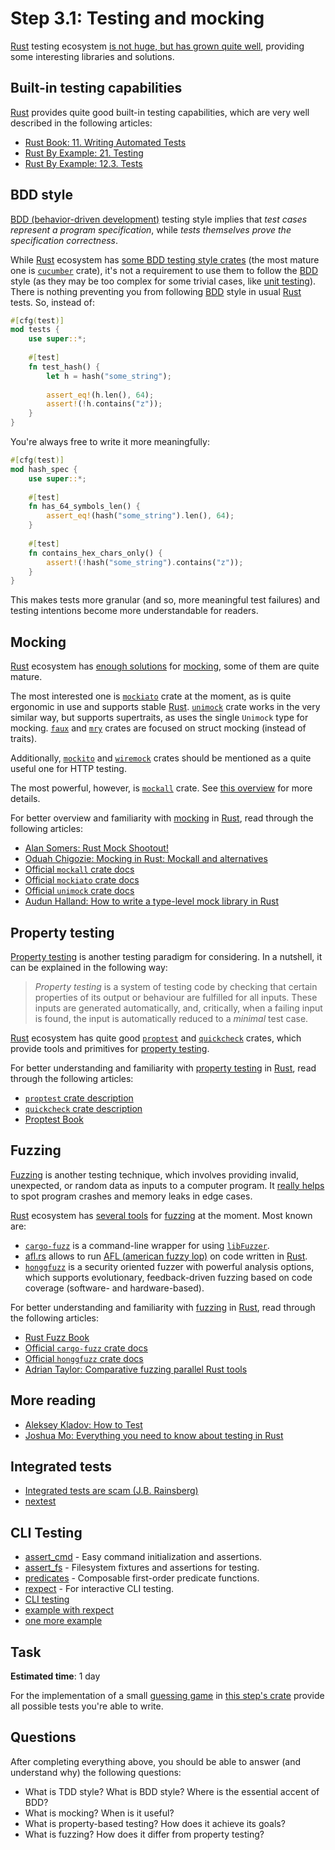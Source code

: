 Step 3.1: Testing and mocking
=============================

[Rust] testing ecosystem [is not huge, but has grown quite well][1], providing some interesting libraries and solutions.




## Built-in testing capabilities

[Rust] provides quite good built-in testing capabilities, which are very well described in the following articles:
- [Rust Book: 11. Writing Automated Tests][2]
- [Rust By Example: 21. Testing][3]
- [Rust By Example: 12.3. Tests][4]




## BDD style

[BDD (behavior-driven development)][BDD] testing style implies that _test cases represent a program specification_, while _tests themselves prove the specification correctness_.

While [Rust] ecosystem has [some BDD testing style crates][11] (the most mature one is [`cucumber`] crate), it's not a requirement to use them to follow the [BDD] style (as they may be too complex for some trivial cases, like [unit testing][12]). There is nothing preventing you from following [BDD] style in usual [Rust] tests. So, instead of:
```rust
#[cfg(test)]
mod tests {
    use super::*;
    
    #[test]
    fn test_hash() {
        let h = hash("some_string");
        
        assert_eq!(h.len(), 64);
        assert!(!h.contains("z"));
    }
}
```
You're always free to write it more meaningfully:
```rust
#[cfg(test)]
mod hash_spec {
    use super::*;
    
    #[test]
    fn has_64_symbols_len() {
        assert_eq!(hash("some_string").len(), 64);
    }
    
    #[test]
    fn contains_hex_chars_only() {
        assert!(!hash("some_string").contains("z"));
    }
}
```
This makes tests more granular (and so, more meaningful test failures) and testing intentions become more understandable for readers.




## Mocking

[Rust] ecosystem has [enough solutions][1] for [mocking][41], some of them are quite mature.

The most interested one is [`mockiato`] crate at the moment, as is quite ergonomic in use and supports stable [Rust]. [`unimock`] crate works in the very similar way, but supports supertraits, as uses the single `Unimock` type for mocking. [`faux`] and [`mry`] crates are focused on struct mocking (instead of traits).

Additionally, [`mockito`] and [`wiremock`] crates should be mentioned as a quite useful one for HTTP testing.

The most powerful, however, is [`mockall`] crate. See [this overview][43] for more details.

For better overview and familiarity with [mocking][41] in [Rust], read through the following articles:
- [Alan Somers: Rust Mock Shootout!][43]
- [Oduah Chigozie: Mocking in Rust: Mockall and alternatives][45]
- [Official `mockall` crate docs][`mockall`]
- [Official `mockiato` crate docs][`mockiato`]
- [Official `unimock` crate docs][`unimock`]
- [Audun Halland: How to write a type-level mock library in Rust][44]




## Property testing

[Property testing][21] is another testing paradigm for considering. In a nutshell, it can be explained in the following way:

> _Property testing_ is a system of testing code by checking that certain properties of its output or behaviour are fulfilled for all inputs. These inputs are generated automatically, and, critically, when a failing input is found, the input is automatically reduced to a _minimal_ test case.

[Rust] ecosystem has quite good [`proptest`] and [`quickcheck`] crates, which provide tools and primitives for [property testing][21].

For better understanding and familiarity with [property testing][21] in [Rust], read through the following articles:
- [`proptest` crate description][`proptest`]
- [`quickcheck` crate description][`quickcheck`]
- [Proptest Book][22]




## Fuzzing

[Fuzzing][31] is another testing technique, which involves providing invalid, unexpected, or random data as inputs to a computer program. It [really helps][32] to spot program crashes and memory leaks in edge cases.

[Rust] ecosystem has [several tools][33] for [fuzzing][31] at the moment. Most known are:
- [`cargo-fuzz`] is a command-line wrapper for using [`libFuzzer`].
- [afl.rs] allows to run [AFL (american fuzzy lop)][AFL] on code written in [Rust].
- [`honggfuzz`] is a security oriented fuzzer with powerful analysis options, which supports evolutionary, feedback-driven fuzzing based on code coverage (software- and hardware-based).

For better understanding and familiarity with [fuzzing][31] in [Rust], read through the following articles:
- [Rust Fuzz Book][34]
- [Official `cargo-fuzz` crate docs][`cargo-fuzz`]
- [Official `honggfuzz` crate docs][`honggfuzz`]
- [Adrian Taylor: Comparative fuzzing parallel Rust tools][35]




## More reading

- [Aleksey Kladov: How to Test][63]
- [Joshua Mo: Everything you need to know about testing in Rust][64]

## Integrated tests

- [Integrated tests are scam (J.B. Rainsberg)][61]
- [nextest][62]

## CLI Testing
- [assert_cmd](https://crates.io/crates/assert_cmd) - Easy command initialization and assertions.
- [assert_fs](https://crates.io/crates/assert_fs) - Filesystem fixtures and assertions for testing.
- [predicates](https://crates.io/crates/predicates) - Composable first-order predicate functions.
- [rexpect](https://crates.io/crates/rexpect) - For interactive CLI testing.
- [CLI testing](https://rust-cli.github.io/book/tutorial/testing.html)
- [example with rexpect](https://www.rustadventure.dev/building-a-digital-garden-cli/clap-v4/testing-interactive-clis-with-rexpect)
- [one more example](https://out-of-cheese-error.netlify.app/the-way)


## Task

__Estimated time__: 1 day




For the implementation of a small [guessing game][51] in [this step's crate](src/main.rs) provide all possible tests you're able to write.




## Questions

After completing everything above, you should be able to answer (and understand why) the following questions:
- What is TDD style? What is BDD style? Where is the essential accent of BDD?
- What is mocking? When is it useful?
- What is property-based testing? How does it achieve its goals?
- What is fuzzing? How does it differ from property testing?




[`cargo-fuzz`]: https://docs.rs/cargo-fuzz
[`cucumber`]: https://docs.rs/cucumber
[`faux`]: https://docs.rs/faux
[`honggfuzz`]: https://docs.rs/honggfuzz
[`libFuzzer`]: https://llvm.org/docs/LibFuzzer.html
[`mockall`]: https://docs.rs/mockall
[`mockiato`]: https://docs.rs/mockiato
[`mockito`]: https://docs.rs/mockito
[`mry`]: https://docs.rs/mry
[`proptest`]: https://docs.rs/proptest
[`quickcheck`]: https://docs.rs/quickcheck
[`unimock`]: https://docs.rs/unimock
[`wiremock`]: https://docs.rs/wiremock
[AFL]: http://lcamtuf.coredump.cx/afl
[afl.rs]: https://github.com/rust-fuzz/afl.rs
[BDD]: https://en.wikipedia.org/wiki/Behavior-driven_development
[Rust]: https://www.rust-lang.org

[1]: https://github.com/rust-unofficial/awesome-rust#testing
[2]: https://doc.rust-lang.org/book/ch11-00-testing.html
[3]: https://doc.rust-lang.org/rust-by-example/testing.html
[4]: https://doc.rust-lang.org/rust-by-example/cargo/test.html
[11]: https://crates.io/search?q=bdd
[12]: https://en.wikipedia.org/wiki/Unit_testing
[21]: https://en.wikipedia.org/wiki/Property_testing
[22]: https://altsysrq.github.io/proptest-book/intro.html
[31]: https://en.wikipedia.org/wiki/Fuzzing
[32]: https://github.com/rust-fuzz/trophy-case
[33]: https://crates.io/search?q=fuzzing
[34]: https://rust-fuzz.github.io/book/cargo-fuzz.html
[35]: https://medium.com/@adetaylor/comparative-fuzzing-parallel-rust-tools-fac5ce9c9c2d
[41]: https://en.wikipedia.org/wiki/Mock_object
[43]: https://asomers.github.io/mock_shootout
[44]: https://audunhalland.github.io/blog/how-to-write-a-type-level-mock-library-in-rust
[45]: https://blog.logrocket.com/mocking-rust-mockall-alternatives
[51]: https://doc.rust-lang.org/book/ch02-00-guessing-game-tutorial.html
[61]: https://www.youtube.com/watch?v=VDfX44fZoMc
[62]: https://nexte.st/
[63]: https://matklad.github.io/2021/05/31/how-to-test.html
[64]: https://www.shuttle.rs/blog/2024/03/21/testing-in-rust
